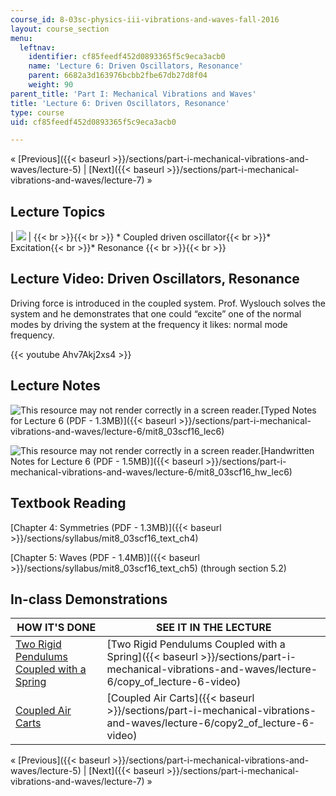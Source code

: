 ```yaml
---
course_id: 8-03sc-physics-iii-vibrations-and-waves-fall-2016
layout: course_section
menu:
  leftnav:
    identifier: cf85feedf452d0893365f5c9eca3acb0
    name: 'Lecture 6: Driven Oscillators, Resonance'
    parent: 6682a3d163976bcbb2fbe67db27d8f04
    weight: 90
parent_title: 'Part I: Mechanical Vibrations and Waves'
title: 'Lecture 6: Driven Oscillators, Resonance'
type: course
uid: cf85feedf452d0893365f5c9eca3acb0

---
```


« [Previous]({{< baseurl >}}/sections/part-i-mechanical-vibrations-and-waves/lecture-5) | [Next]({{< baseurl >}}/sections/part-i-mechanical-vibrations-and-waves/lecture-7) »

Lecture Topics
--------------

| ![](/coursemedia/8-03sc-physics-iii-vibrations-and-waves-fall-2016/78b010299f43550052d5c27a9ca406b1_L6.jpg) |  {{< br >}}{{< br >}} *   Coupled driven oscillator{{< br >}}*   Excitation{{< br >}}*   Resonance {{< br >}}{{< br >}}  

Lecture Video: Driven Oscillators, Resonance
--------------------------------------------

Driving force is introduced in the coupled system. Prof. Wyslouch solves the system and he demonstrates that one could “excite” one of the normal modes by driving the system at the frequency it likes: normal mode frequency.

{{< youtube Ahv7Akj2xs4 >}}

Lecture Notes
-------------

![This resource may not render correctly in a screen reader.](/images/inacessible.gif)[Typed Notes for Lecture 6 (PDF - 1.3MB)]({{< baseurl >}}/sections/part-i-mechanical-vibrations-and-waves/lecture-6/mit8_03scf16_lec6)

![This resource may not render correctly in a screen reader.](/images/inacessible.gif)[Handwritten Notes for Lecture 6 (PDF - 1.5MB)]({{< baseurl >}}/sections/part-i-mechanical-vibrations-and-waves/lecture-6/mit8_03scf16_hw_lec6)

Textbook Reading
----------------

[Chapter 4: Symmetries (PDF - 1.3MB)]({{< baseurl >}}/sections/syllabus/mit8_03scf16_text_ch4) 

[Chapter 5: Waves (PDF - 1.4MB)]({{< baseurl >}}/sections/syllabus/mit8_03scf16_text_ch5) (through section 5.2) 

In-class Demonstrations
-----------------------

| HOW IT'S DONE | SEE IT IN THE LECTURE |
| --- | --- |
| [Two Rigid Pendulums Coupled with a Spring](http://tsgphysics.mit.edu/front/?page=demo.php&letnum=C%2019&show=0) | [Two Rigid Pendulums Coupled with a Spring]({{< baseurl >}}/sections/part-i-mechanical-vibrations-and-waves/lecture-6/copy_of_lecture-6-video) |
| [Coupled Air Carts](http://tsgphysics.mit.edu/front/?page=demo.php&letnum=C%2020&show=0) | [Coupled Air Carts]({{< baseurl >}}/sections/part-i-mechanical-vibrations-and-waves/lecture-6/copy2_of_lecture-6-video) 

« [Previous]({{< baseurl >}}/sections/part-i-mechanical-vibrations-and-waves/lecture-5) | [Next]({{< baseurl >}}/sections/part-i-mechanical-vibrations-and-waves/lecture-7) »